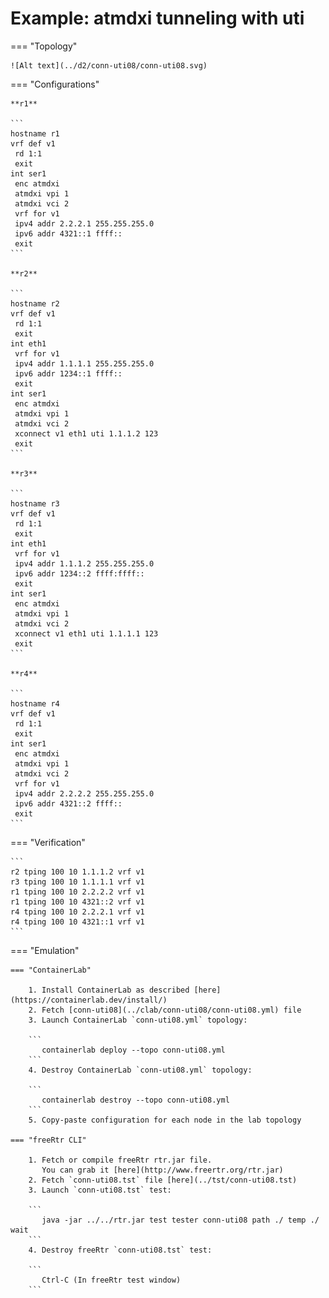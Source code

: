 # Example: atmdxi tunneling with uti

=== "Topology"

    ![Alt text](../d2/conn-uti08/conn-uti08.svg)

=== "Configurations"

    **r1**

    ```
    hostname r1
    vrf def v1
     rd 1:1
     exit
    int ser1
     enc atmdxi
     atmdxi vpi 1
     atmdxi vci 2
     vrf for v1
     ipv4 addr 2.2.2.1 255.255.255.0
     ipv6 addr 4321::1 ffff::
     exit
    ```

    **r2**

    ```
    hostname r2
    vrf def v1
     rd 1:1
     exit
    int eth1
     vrf for v1
     ipv4 addr 1.1.1.1 255.255.255.0
     ipv6 addr 1234::1 ffff::
     exit
    int ser1
     enc atmdxi
     atmdxi vpi 1
     atmdxi vci 2
     xconnect v1 eth1 uti 1.1.1.2 123
     exit
    ```

    **r3**

    ```
    hostname r3
    vrf def v1
     rd 1:1
     exit
    int eth1
     vrf for v1
     ipv4 addr 1.1.1.2 255.255.255.0
     ipv6 addr 1234::2 ffff:ffff::
     exit
    int ser1
     enc atmdxi
     atmdxi vpi 1
     atmdxi vci 2
     xconnect v1 eth1 uti 1.1.1.1 123
     exit
    ```

    **r4**

    ```
    hostname r4
    vrf def v1
     rd 1:1
     exit
    int ser1
     enc atmdxi
     atmdxi vpi 1
     atmdxi vci 2
     vrf for v1
     ipv4 addr 2.2.2.2 255.255.255.0
     ipv6 addr 4321::2 ffff::
     exit
    ```

=== "Verification"

    ```
    r2 tping 100 10 1.1.1.2 vrf v1
    r3 tping 100 10 1.1.1.1 vrf v1
    r1 tping 100 10 2.2.2.2 vrf v1
    r1 tping 100 10 4321::2 vrf v1
    r4 tping 100 10 2.2.2.1 vrf v1
    r4 tping 100 10 4321::1 vrf v1
    ```

=== "Emulation"

    === "ContainerLab"

        1. Install ContainerLab as described [here](https://containerlab.dev/install/)  
        2. Fetch [conn-uti08](../clab/conn-uti08/conn-uti08.yml) file  
        3. Launch ContainerLab `conn-uti08.yml` topology:  

        ```
           containerlab deploy --topo conn-uti08.yml  
        ```
        4. Destroy ContainerLab `conn-uti08.yml` topology:  

        ```
           containerlab destroy --topo conn-uti08.yml  
        ```
        5. Copy-paste configuration for each node in the lab topology

    === "freeRtr CLI"

        1. Fetch or compile freeRtr rtr.jar file.  
           You can grab it [here](http://www.freertr.org/rtr.jar)  
        2. Fetch `conn-uti08.tst` file [here](../tst/conn-uti08.tst)  
        3. Launch `conn-uti08.tst` test:  

        ```
           java -jar ../../rtr.jar test tester conn-uti08 path ./ temp ./ wait
        ```
        4. Destroy freeRtr `conn-uti08.tst` test:  

        ```
           Ctrl-C (In freeRtr test window)
        ```

